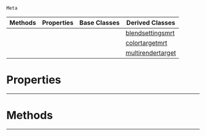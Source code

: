  `Meta`

|Methods|Properties|Base Classes|Derived Classes|
|---|---|---|---|
| | | |[blendsettingsmrt](blendsettingsmrt.md)|
| | | |[colortargetmrt](colortargetmrt.md)|
| | | |[multirendertarget](multirendertarget.md)|


 #  Properties


---  
 #  Methods


---  
 

 